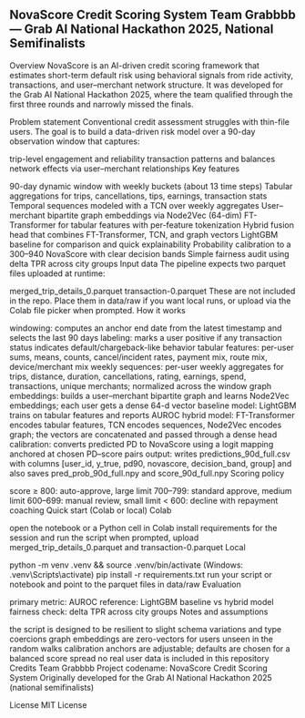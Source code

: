 NovaScore Credit Scoring System Team Grabbbb — Grab AI National Hackathon 2025, National Semifinalists
------------------------------------------------------------------------------------------------------

Overview NovaScore is an AI-driven credit scoring framework that estimates short-term default risk using behavioral signals from ride activity, transactions, and user–merchant network structure. It was developed for the Grab AI National Hackathon 2025, where the team qualified through the first three rounds and narrowly missed the finals.

Problem statement Conventional credit assessment struggles with thin-file users. The goal is to build a data-driven risk model over a 90-day observation window that captures:

trip-level engagement and reliability
transaction patterns and balances
network effects via user–merchant relationships
Key features

90-day dynamic window with weekly buckets (about 13 time steps)
Tabular aggregations for trips, cancellations, tips, earnings, transaction stats
Temporal sequences modeled with a TCN over weekly aggregates
User–merchant bipartite graph embeddings via Node2Vec (64-dim)
FT-Transformer for tabular features with per-feature tokenization
Hybrid fusion head that combines FT-Transformer, TCN, and graph vectors
LightGBM baseline for comparison and quick explainability
Probability calibration to a 300–940 NovaScore with clear decision bands
Simple fairness audit using delta TPR across city groups
Input data The pipeline expects two parquet files uploaded at runtime:

merged_trip_details_0.parquet
transaction-0.parquet These are not included in the repo. Place them in data/raw if you want local runs, or upload via the Colab file picker when prompted.
How it works

windowing: computes an anchor end date from the latest timestamp and selects the last 90 days
labeling: marks a user positive if any transaction status indicates default/chargeback-like behavior
tabular features: per-user sums, means, counts, cancel/incident rates, payment mix, route mix, device/merchant mix
weekly sequences: per-user weekly aggregates for trips, distance, duration, cancellations, rating, earnings, spend, transactions, unique merchants; normalized across the window
graph embeddings: builds a user–merchant bipartite graph and learns Node2Vec embeddings; each user gets a dense 64-d vector
baseline model: LightGBM trains on tabular features and reports AUROC
hybrid model: FT-Transformer encodes tabular features, TCN encodes sequences, Node2Vec encodes graph; the vectors are concatenated and passed through a dense head
calibration: converts predicted PD to NovaScore using a logit mapping anchored at chosen PD–score pairs
output: writes predictions_90d_full.csv with columns [user_id, y_true, pd90, novascore, decision_band, group] and also saves pred_prob_90d_full.npy and score_90d_full.npy
Scoring policy

score ≥ 800: auto-approve, large limit
700–799: standard approve, medium limit
600–699: manual review, small limit
< 600: decline with repayment coaching
Quick start (Colab or local) Colab

open the notebook or a Python cell in Colab
install requirements for the session and run the script
when prompted, upload merged_trip_details_0.parquet and transaction-0.parquet
Local

python -m venv .venv && source .venv/bin/activate (Windows: .venv\Scripts\activate)
pip install -r requirements.txt
run your script or notebook and point to the parquet files in data/raw
Evaluation

primary metric: AUROC
reference: LightGBM baseline vs hybrid model
fairness check: delta TPR across city groups
Notes and assumptions

the script is designed to be resilient to slight schema variations and type coercions
graph embeddings are zero-vectors for users unseen in the random walks
calibration anchors are adjustable; defaults are chosen for a balanced score spread
no real user data is included in this repository
Credits Team Grabbbb Project codename: NovaScore Credit Scoring System Originally developed for the Grab AI National Hackathon 2025 (national semifinalists)

License MIT License
